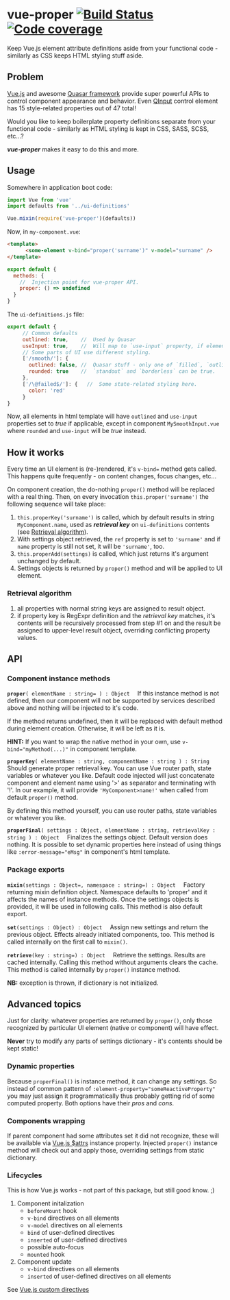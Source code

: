 # vue-proper [![Build Status](https://travis-ci.org/valango/vue-proper.svg?branch=master)](https://travis-ci.org/valango/vue-proper) [![Code coverage](https://codecov.io/gh/valango/vue-proper/branch/master/graph/badge.svg)](https://codecov.io/gh/valango/vue-proper)

Keep Vue.js element attribute definitions aside from your functional code -
similarly as CSS keeps HTML styling stuff aside.

## Problem
[Vue.js](https://vuejs.org/) and awesome [Quasar framework](https://quasar.dev/)
provide super powerful APIs to control component appearance and behavior.
Even [QInput](https://quasar.dev/vue-components/input)
control element has 15 style-related properties out of 47 total!

Would you like to keep boilerplate property definitions separate from your
functional code - similarly as HTML styling is kept in CSS, SASS, SCSS, etc...?

_**vue-proper**_ makes it easy to do this and more.

## Usage

Somewhere in application boot code:
```javascript
import Vue from 'vue'
import defaults from '../ui-definitions'

Vue.mixin(require('vue-proper')(defaults))
```
Now, in `my-component.vue`:
```html
<template>
      <some-element v-bind="proper('surname')" v-model="surname" />
</template>
```
```javascript
export default {
  methods: {
    //  Injection point for vue-proper API.
    proper: () => undefined    
  }
}
```
The `ui-definitions.js` file:
```javascript
export default {
     // Common defaults
     outlined: true,    //  Used by Quasar
     useInput: true,    //  Will map to `use-input` property, if element has such.
     // Some parts of UI use different styling.
     ['/smooth/']: {
       outlined: false, //  Quasar stuff - only one of `filled`, `outlined`,
       rounded: true    //  `standout` and `borderless` can be true.
     },
     ['/\@failed$/']: {   //  Some state-related styling here.
       color: 'red'
     }
}
```
Now, all elements in html template will have `outlined` and `use-input` properties
set to _true_ if applicable, except in component `MySmoothInput.vue` where 
`rounded` and `use-input` will be _true_ instead.

## How it works
Every time an UI element is (re-)rendered, it's `v-bind=` method gets called.
This happens quite frequently - on content changes, focus changes, etc...

On component creation, the do-nothing `proper()` method will be replaced with
a real thing. Then, on every invocation `this.proper('surname')`
the following sequence will take place:
   1. `this.properKey('surname')` is called, which by default results in
    string `MyComponent.name`, used as **_retrieval key_** on `ui-definitions` 
    contents (see [Retrieval algorithm](#retrieval-algorithm)).
   1. With settings object retrieved, the `ref` property is set to `'surname'` 
   and if `name` property is still not set, it will be `'surname'`, too.
   1. `this.properAdd(settings)` is called, which just returns it's argument
   unchanged by default.
   1. Settings objects is returned by `proper()` method and will be applied
   to UI element.

### Retrieval algorithm
   1. all properties with normal string keys are assigned to result object.
   1. if property key is RegExpr definition and the _retrieval key_ matches,
   it's contents will be recursively processed from step #1 on and the result
   be assigned to upper-level result object, overriding conflicting property values.

## API
### Component instance methods
**`proper`**`( elementName : string= ) : Object  `
If this instance method is not defined, then our component will not be
supported by services described above and nothing will be injected to it's code.

If the method returns undefined, then it will be replaced with default method
during element creation. Otherwise, it will be left as it is.

**HINT:** If you want to wrap the native method in your own,
use `v-bind="myMethod(...)"` in component template.

**`properKey`**`( elementName : string, componentName : string ) : String  `
Should generate proper retrieval key. You can use Vue router path, state variables
or whatever you like. Default code injected will just concatenate component
and element name using '>' as separator and terminating with '!'. In our example,
it will provide `'MyComponent>name!'` when called from default `proper()` method.

By defining this method yourself, you can use router paths, state variables or
whatever you like.

**`properFinal`**`( settings : Object, elementName : string, retrievalKey : string ) : Object  `
Finalizes the settings object. Default version does nothing. It is possible
to set dynamic properties here instead of using things like `:error-message="eMsg"`
in component's html template.

### Package exports
**`mixin`**`(settings : Object=, namespace : string=) : Object  `
Factory returning mixin definition object.
Namespace defaults to 'proper' and
it affects the names of instance methods. Once the settings objects is provided,
it will be used in following calls.
This method is also default export.

**`set`**`(settings : Object) : Object  `
Assign new settings and return the previous object. Effects already initiated
components, too. This method is called internally on the first call to `mixin()`.

**`retrieve`**`(key : string=) : Object  `
Retrieve the settings. Results are cached internally. Calling this method without
arguments clears the cache.
This method is called internally by `proper()` instance method.

**NB:** exception is thrown, if dictionary is not initialized.

## Advanced topics
Just for clarity: whatever properties are returned by `proper()`, only those
recognized by particular UI element (native or component) will have effect.

**Never** try to modify any parts of settings dictionary - it's
contents should be kept static!
### Dynamic properties
Because `properFinal()` is instance method, it can change any settings. So
instead of common pattern of `:element-property="someReactiveProperty"`
you may just assign it programmatically thus probably getting rid of some
computed property. Both options have their _pros_ and _cons_.
### Components wrapping
If parent component had some attributes set it did not recognize, these
will be available via [Vue.js $attrs](https://vuejs.org/v2/api/#vm-attrs)
instance property. Injected `proper()` instance method will check out and
apply those, overriding settings from static dictionary.
### Lifecycles
This is how Vue.js works - not part of this package, but still good know. ;)

1. Component initalization
   * `beforeMount` hook
   * `v-bind` directives on all elements
   * `v-model` directives on all elements
   * `bind` of user-defined directives
   * `inserted` of user-defined directives
   * possible auto-focus
   * `mounted` hook
1. Component update
   * `v-bind` directives on all elements
   * `inserted` of user-defined directives on all elements

See [Vue.js custom directives](https://vuejs.org/v2/guide/custom-directive.html)
